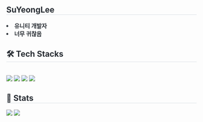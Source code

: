<div style="text-align: left;"> 
    <h2 style="border-bottom: 1px solid #d8dee4; color: #282d33;"> SuYeongLee </h2>  
    <div style="font-weight: 700; font-size: 15px; text-align: left; color: #282d33;"> <li> 유니티 개발자</li><li> 너무 귀찮음 </div> 
    </div>
    <div style="text-align: left;">
    <h2 style="border-bottom: 1px solid #d8dee4; color: #282d33;"> 🛠️ Tech Stacks </h2> <br> 
    <div style="margin: ; text-align: left;" "text-align: left;"> <img src="https://img.shields.io/badge/C-A8B9CC?style=flat&logo=C&logoColor=white">
          <img src="https://img.shields.io/badge/C++-00599C?style=flat&logo=C%2B%2B&logoColor=white">
          <img src="https://img.shields.io/badge/Python-3776AB?style=flat&logo=Python&logoColor=white">
          <img src="https://img.shields.io/badge/Javascript-F7DF1E?style=flat&logo=Javascript&logoColor=white">
          </div>
    </div>
    <div style="text-align: left;"> 
    <h2 style="border-bottom: 1px solid #d8dee4; color: #282d33;"> 🏅 Stats </h2> <div style="text-align: left;"> <img src="https://github-readme-stats.vercel.app/api?username=SuYeongLee&bg_color=60,00ff33,404130&title_color=e1ff00&text_color=e1ff00"
         /> <img src="https://github-readme-stats.vercel.app/api/top-langs/?username=SuYeongLee&layout=compact&bg_color=60,00ff33,404130&title_color=e1ff00&text_color=e1ff00"
           /> </div> 
    </div>
    
